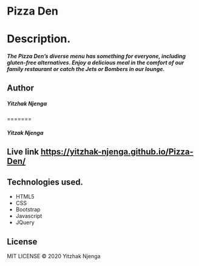 # Pizza Den




# Description.
##### The Pizza Den’s diverse menu has something for everyone, including gluten-free alternatives. Enjoy a delicious meal in the comfort of our family restaurant or catch the Jets or Bombers in our lounge.

## Author

##### Yitzhak Njenga





=======
##### Yitzak Njenga


## Live link https://yitzhak-njenga.github.io/Pizza-Den/


## Technologies used.
* HTML5
* CSS
* Bootstrap
* Javascript
* JQuery



## License

MIT LICENSE © 2020 Yitzhak Njenga

